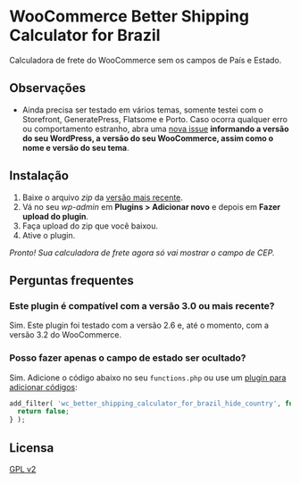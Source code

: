 # WooCommerce Better Shipping Calculator for Brazil

Calculadora de frete do WooCommerce sem os campos de País e Estado. 

## Observações

- Ainda precisa ser testado em vários temas, somente testei com o Storefront, GeneratePress, Flatsome e Porto. Caso ocorra qualquer erro ou comportamento estranho, abra uma [nova issue](https://github.com/luizbills/wc-better-shipping-calculator-for-brazil/issues/new) **informando a versão do seu WordPress, a versão do seu WooCommerce, assim como o nome e versão do seu tema**.

## Instalação

1. Baixe o arquivo *zip* da [versão mais recente](https://github.com/luizbills/wc-better-shipping-calculator-for-brazil/releases/download/1.0.2/wc-better-shipping-calculator-for-brazil.zip).
1. Vá no seu *wp-admin* em **Plugins > Adicionar novo** e depois em **Fazer upload do plugin**.
1. Faça upload do zip que você baixou.
1. Ative o plugin.

*Pronto! Sua calculadora de frete agora só vai mostrar o campo de CEP.*

## Perguntas frequentes

### Este plugin é compatível com a versão 3.0 ou mais recente?
Sim. Este plugin foi testado com a versão 2.6 e, até o momento, com a versão 3.2 do WooCommerce.

### Posso fazer apenas o campo de estado ser ocultado?
Sim. Adicione o código abaixo no seu `functions.php` ou use um [plugin para adicionar códigos](https://medium.com/@luizbills/adicione-php-ao-seu-tema-wordpress-sem-ter-que-editar-o-functions-php-66728752f9f4):
```php
add_filter( 'wc_better_shipping_calculator_for_brazil_hide_country', function () {
  return false;
} );
```

## Licensa

[GPL v2](https://github.com/luizbills/wc-better-shipping-calculator-for-brazil/blob/master/LICENSE)
